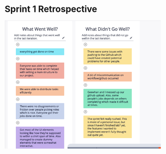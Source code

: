 # Sprint 1 Retrospective
![Image 1](https://github.com/cse110-w21-group1/cse110-w21-group1/blob/main/admin/meetings/05182021-retrospective.png)
